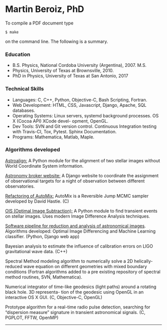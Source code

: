 # Martin Beroiz, PhD

To compile a PDF document type

    $ make

on the command line.
The following is a summary.

### Education

* B.S. Physics, National Cordoba University (Argentina), 2007. M.S.
* Physics, University of Texas at Brownsville, 2010.
* PhD in Physics, University of Texas at San Antonio, 2017

### Technical Skills

* Languages: C, C++, Python, Objective-C, Bash Scripting, Fortran.
* Web Development: HTML, CSS, Javascript, Django, Apache, SQL databases.
* Operating Systems: Linux servers, systemd background processes. OS X (Cocoa API) XCode devel- opment, OpenGL.
* Dev Tools: SVN and Git version control. Continuous Integration testing with Travis-CI, Tox, Pytest. Sphinx Documentation.
* Programs: Mathematica, Matlab, Maple.

### Algorithms developed

[Astroalign:](https://github.com/toros-astro/astroalign) A Python module for the alignment of two stellar images without World Coordinate System information.

[Astronomy broker website:](https://toros.utrgv.edu/broker) A Django website to coordinate the assignment of observational targets for a night of observation between different observatories.

[Refactoring of AutoMix:](https://github.com/quatrope/AutoMix) AutoMix is a Reversible Jump MCMC sampler developed by David Hastie. (C)

[OIS (Optimal Image Subtraction):](https://github.com/toros-astro/ois) A Python module to find transient events on stellar images. Uses modern Image Difference Analysis techniques.

[Software pipeline for reduction and analysis of astronomical images](https://github.com/toros-astro/toritos). Algorithms developed: Optimal Image Differencing and Machine Learning classifier. (Python, Django web app)

Bayesian analysis to estimate the influence of calibration errors on LIGO gravitational wave data. (C++)

Spectral Method modeling algorithm to numerically solve a 2D helically-reduced wave equation on different geometries with mixed boundary conditions (Fortran algorithms added to a pre existing repository of spectral method routines, SVN, Mathematica).

Numerical integrator of time-like geodesics (light paths) around a rotating black hole. 3D representa- tion of the geodesic using OpenGL in an interactive OS X GUI. (C, Objective-C, OpenGL)

Prototype algorithm for a real-time radio pulse detection, searching for “dispersion measure” signature in transient astronomical signals. (C, PGPLOT, FFTW, OpenMP)

***
